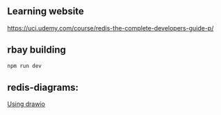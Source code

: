 ## Learning website
https://uci.udemy.com/course/redis-the-complete-developers-guide-p/

## rbay building
```bash
npm run dev
```

## redis-diagrams: 
[Using drawio](https://www.drawio.com/)